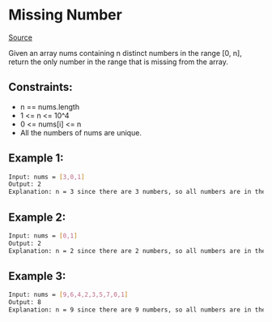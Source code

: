 # Missing Number
[Source](https://leetcode.com/problems/missing-number/)

Given an array nums containing n distinct numbers in the range [0, n], return the only number in the range that is missing from the array.

## Constraints:

 - n == nums.length
 - 1 <= n <= 10^4
 - 0 <= nums[i] <= n
 - All the numbers of nums are unique.

## Example 1:
```sh
Input: nums = [3,0,1]
Output: 2
Explanation: n = 3 since there are 3 numbers, so all numbers are in the range [0,3]. 2 is the missing number in the range since it does not appear in nums.
```

## Example 2:
```sh
Input: nums = [0,1]
Output: 2
Explanation: n = 2 since there are 2 numbers, so all numbers are in the range [0,2]. 2 is the missing number in the range since it does not appear in nums.
```

## Example 3:
```sh
Input: nums = [9,6,4,2,3,5,7,0,1]
Output: 8
Explanation: n = 9 since there are 9 numbers, so all numbers are in the range [0,9]. 8 is the missing number in the range since it does not appear in nums.
```
